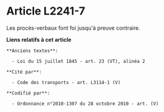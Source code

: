 # Article L2241-7

Les procès-verbaux font foi jusqu'à preuve contraire.

**Liens relatifs à cet article**

	**Anciens textes**:

	  - Loi du 15 juillet 1845 - art. 23 (VT), alinéa 2

	**Cité par**:

	  - Code des transports - art. L3114-1 (V)

	**Codifié par**:

	  - Ordonnance n°2010-1307 du 28 octobre 2010 - art. (V)
